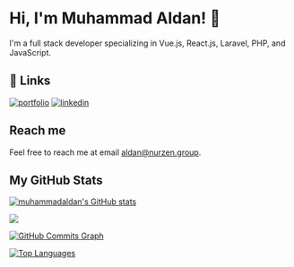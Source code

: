 # Hi, I'm Muhammad Aldan! 👋

I'm a full stack developer specializing in Vue.js, React.js, Laravel, PHP, and JavaScript.

## 🔗 Links

[![portfolio](https://img.shields.io/badge/my_portfolio-000?style=for-the-badge&logo=ko-fi&logoColor=white)](https://aldan.nurzen.group/)
[![linkedin](https://img.shields.io/badge/linkedin-0A66C2?style=for-the-badge&logo=linkedin&logoColor=white)](https://www.linkedin.com/in/muhammad-aldan-55a29118b/)

## Reach me

Feel free to reach me at email aldan@nurzen.group.

## My GitHub Stats

<a href="http://www.github.com/muhammadaldan"><img src="https://github-readme-stats.vercel.app/api?username=muhammadaldan&show_icons=true&hide=&count_private=true&title_color=0891b2&text_color=ffffff&icon_color=0891b2&bg_color=1c1917&hide_border=true&show_icons=true" alt="muhammadaldan's GitHub stats" /></a>

<a href="http://www.github.com/muhammadaldan"><img src="https://github-readme-streak-stats.herokuapp.com/?user=muhammadaldan&stroke=ffffff&background=1c1917&ring=0891b2&fire=0891b2&currStreakNum=ffffff&currStreakLabel=0891b2&sideNums=ffffff&sideLabels=ffffff&dates=ffffff&hide_border=true" /></a>

<a href="http://www.github.com/muhammadaldan"><img src="https://github-readme-activity-graph.cyclic.app/graph?username=muhammadaldan&bg_color=1c1917&color=ffffff&line=0891b2&point=ffffff&area_color=1c1917&area=true&hide_border=true&custom_title=GitHub%20Commits%20Graph" alt="GitHub Commits Graph" /></a>

<a href="https://github.com/muhammadaldan" align="left"><img src="https://github-readme-stats.vercel.app/api/top-langs/?username=muhammadaldan&langs_count=10&title_color=0891b2&text_color=ffffff&icon_color=0891b2&bg_color=1c1917&hide_border=true&locale=en&custom_title=Top%20%Languages" alt="Top Languages" /></a>
